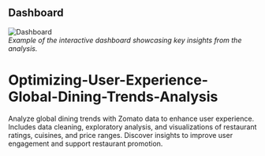 ## Dashboard
![Dashboard](path/to/your/dashboard-image.png)  
*Example of the interactive dashboard showcasing key insights from the analysis.*

# Optimizing-User-Experience-Global-Dining-Trends-Analysis
Analyze global dining trends with Zomato data to enhance user experience. Includes data cleaning, exploratory analysis, and visualizations of restaurant ratings, cuisines, and price ranges. Discover insights to improve user engagement and support restaurant promotion.
